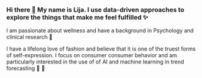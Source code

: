 ### Hi there 👋 My name is Lija. I use data-driven approaches to explore the things that make me feel fulfilled ✨ 

I am passionate about wellness and have a background in Psychology and clinical research 🍃

I have a lifelong love of fashion and believe that it is one of the truest forms of self-expression. I focus on consumer consumer behavior and am particularly interested in the use of of AI and machine learning in trend forecasting 👗 👡



<!--
**lijahoffman/lijahoffman** is a ✨ _special_ ✨ repository because its `README.md` (this file) appears on your GitHub profile.

Here are some ideas to get you started:

- 🔭 I’m currently working on ...
- 🌱 I’m currently learning ...
- 👯 I’m looking to collaborate on ...
- 🤔 I’m looking for help with ...
- 💬 Ask me about ...
- 📫 How to reach me: ...
- 😄 Pronouns: ...
- ⚡ Fun fact: ...
-->
